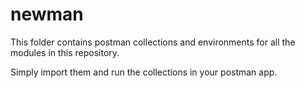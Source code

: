 # newman

This folder contains postman collections and environments for all the modules in this repository.

Simply import them and run the collections in your postman app.
